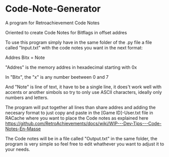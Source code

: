 # Code-Note-Generator
A program for Retroachievement Code Notes

Oriented to create Code Notes for Bitflags in offset addres

To use this program simply have in the same folder of the .py
file a file called "Input.txt" with the code notes you want
in the next format:

Addres Bitx = Note

"Addres" is the memory addres in hexadecimal starting with 0x

In "Bitx", the "x" is any number beetween 0 and 7

And "Note" is line of text, it have to be a single line, it
does't work well with accents or another simbols so try to 
only use ASCII characters, ideally only numbers and letters.

The program will put together all lines than share addres
and adding the necesary format to just copy and paste in 
the [Game ID]-User.txt file in RACache where you want to
place the Code notes as explained here https://github.com/RetroAchievements/docs/wiki/WIP---Dev-Tips---Code-Notes-En-Masse

The Code notes will be in a file called "Output.txt" in the
same folder, the program is very simple so feel free to edit
whathever you want to adjust it to your needs.
